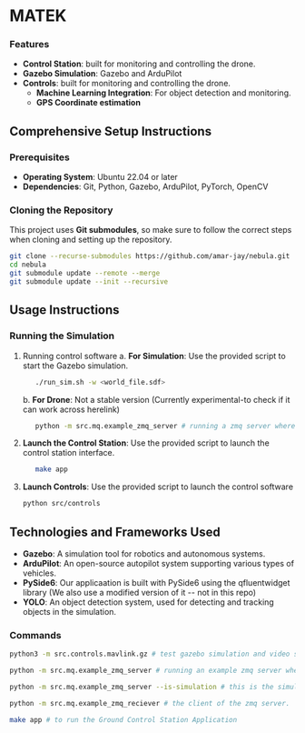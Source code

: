 # MATEK

### Features

- **Control Station**: built for monitoring and controlling the drone.
- **Gazebo Simulation**: Gazebo and ArduPilot
- **Controls**: built for monitoring and controlling the drone.
   - **Machine Learning Integration**: For object detection and monitoring.
   - **GPS Coordinate estimation**
  
## Comprehensive Setup Instructions

### Prerequisites

- **Operating System**: Ubuntu 22.04 or later
- **Dependencies**: Git, Python, Gazebo, ArduPilot, PyTorch, OpenCV

### Cloning the Repository

This project uses **Git submodules**, so make sure to follow the correct steps when cloning and setting up the repository.

```bash
git clone --recurse-submodules https://github.com/amar-jay/nebula.git
cd nebula
git submodule update --remote --merge
git submodule update --init --recursive
```


## Usage Instructions

### Running the Simulation

1. Running control software
   a. **For Simulation**: Use the provided script to start the Gazebo simulation.
   ```bash
      ./run_sim.sh -w <world_file.sdf>
   ```
   b. **For Drone**: Not a stable version (Currently experimental-to check if it can work across herelink)
   ```bash
      python -m src.mq.example_zmq_server # running a zmq server where pymavlink is ported over TCP and actions and video frames sent over ZMQ
   ```
3. **Launch the Control Station**: Use the provided script to launch the control station interface.
   ```bash
      make app
   ```

4. **Launch Controls**: Use the provided script to launch the control software
   ```bash
   python src/controls
   ```


## Technologies and Frameworks Used

- **Gazebo**: A simulation tool for robotics and autonomous systems.
- **ArduPilot**: An open-source autopilot system supporting various types of vehicles.
- **PySide6**: Our applicaation is built with PySide6 using the qfluentwidget library (We also use a modified version of it -- not in this repo)
- **YOLO**: An object detection system, used for detecting and tracking objects in the simulation.

### Commands
```bash
python3 -m src.controls.mavlink.gz # test gazebo simulation and video streaming
```

```bash
python -m src.mq.example_zmq_server # running an example zmq server where pymavlink is ported over TCP and actions and video frames sent over ZMQ

python -m src.mq.example_zmq_server --is-simulation # this is the simulation version of the zmq server
```


```bash
python -m src.mq.example_zmq_reciever # the client of the zmq server.
```

```bash
make app # to run the Ground Control Station Application
```
